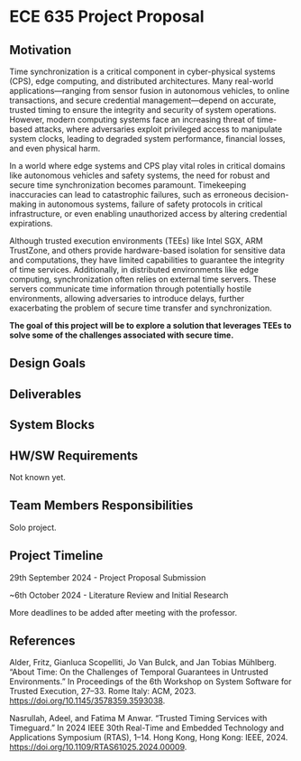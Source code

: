 # ECE 635 Project Proposal

## Motivation

Time synchronization is a critical component in cyber-physical systems (CPS), edge computing, and distributed architectures. Many real-world applications—ranging from sensor fusion in autonomous vehicles, to online transactions, and secure credential management—depend on accurate, trusted timing to ensure the integrity and security of system operations. However, modern computing systems face an increasing threat of time-based attacks, where adversaries exploit privileged access to manipulate system clocks, leading to degraded system performance, financial losses, and even physical harm.

In a world where edge systems and CPS play vital roles in critical domains like autonomous vehicles and safety systems, the need for robust and secure time synchronization becomes paramount. Timekeeping inaccuracies can lead to catastrophic failures, such as erroneous decision-making in autonomous systems, failure of safety protocols in critical infrastructure, or even enabling unauthorized access by altering credential expirations.

Although trusted execution environments (TEEs) like Intel SGX, ARM TrustZone, and others provide hardware-based isolation for sensitive data and computations, they have limited capabilities to guarantee the integrity of time services. Additionally, in distributed environments like edge computing, synchronization often relies on external time servers. These servers communicate time information through potentially hostile environments, allowing adversaries to introduce delays, further exacerbating the problem of secure time transfer and synchronization.

**The goal of this project will be to explore a solution that leverages TEEs to solve some of the challenges associated with secure time.**

## Design Goals

## Deliverables

## System Blocks

## HW/SW Requirements

Not known yet.

## Team Members Responsibilities

Solo project.

## Project Timeline

29th September 2024 - Project Proposal Submission

~6th October 2024 - Literature Review and Initial Research

More deadlines to be added after meeting with the professor.

## References

Alder, Fritz, Gianluca Scopelliti, Jo Van Bulck, and Jan Tobias Mühlberg. “About Time: On the Challenges of Temporal Guarantees in Untrusted Environments.” In Proceedings of the 6th Workshop on System Software for Trusted Execution, 27–33. Rome Italy: ACM, 2023. <https://doi.org/10.1145/3578359.3593038>.

Nasrullah, Adeel, and Fatima M Anwar. “Trusted Timing Services with Timeguard.” In 2024 IEEE 30th Real-Time and Embedded Technology and Applications Symposium (RTAS), 1–14. Hong Kong, Hong Kong: IEEE, 2024. <https://doi.org/10.1109/RTAS61025.2024.00009>.

